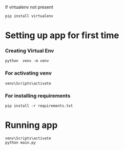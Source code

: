 If virtualenv not present

```
pip install virtualenv

```
# Setting up app for first time
### Creating Virtual Env
```
python  venv -m venv

```

### For activating venv
```
venv\Scripts\activate
```
### For installing requirements
```
pip install -r requirements.txt
```

# Running app
```
venv\Scripts\activate
python main.py
```


